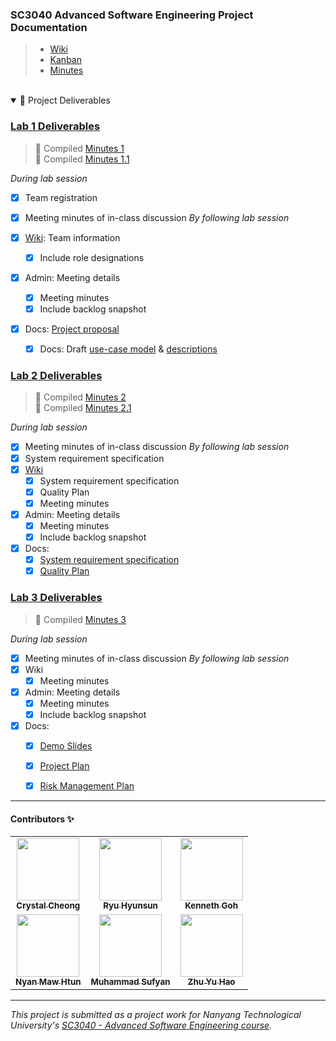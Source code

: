 ### SC3040 Advanced Software Engineering Project Documentation

> - [Wiki](https://github.com/mawsters/docs/wiki)
> - [Kanban](https://github.com/orgs/mawsters/projects/3)
> - [Minutes](https://github.com/mawsters/docs/wiki/Meeting-Minutes)

<br/>

<details open>
<summary>📂 Project Deliverables</summary>

### [Lab 1 Deliverables](./Deliverables/Lab%201/Deliverables.pdf)

> 📝 Compiled [Minutes 1](./Deliverables/Lab%201/Meeting-Minutes-1.pdf)<br/>
> 📝 Compiled [Minutes 1.1](./Deliverables/Lab%201/Meeting-Minutes-1.1.pdf)<br/>

_During lab session_

- [x] Team registration
- [x] Meeting minutes of in-class discussion
      _By following lab session_
- [x] [Wiki](https://github.com/mawsters/docs/wiki): Team information
  - [x] Include role designations
- [x] Admin: Meeting details
  - [x] Meeting minutes
  - [x] Include backlog snapshot
- [x] Docs: [Project proposal](./Deliverables/Lab%201/Project-Proposal.pdf)

  - [x] Docs: Draft [use-case model](./Deliverables/Lab%201/Use-Case-Diagram-0.0.1.pdf) & [descriptions](./Deliverables/Lab%201/Use-Case-Descriptions-0.0.1.pdf)

### [Lab 2 Deliverables](./Deliverables/Lab%202/Deliverables.pdf)

> 📝 Compiled [Minutes 2](./Deliverables/Lab%201/Meeting-Minutes-1.pdf)<br/>
> 📝 Compiled [Minutes 2.1](./Deliverables/Lab%202/MM%202.1.pdf)<br/>

_During lab session_

- [x] Meeting minutes of in-class discussion
      _By following lab session_
- [x] System requirement specification
- [x] [Wiki](https://github.com/mawsters/docs/wiki)
  - [x] System requirement specification
  - [x] Quality Plan
  - [x] Meeting minutes
- [x] Admin: Meeting details
  - [x] Meeting minutes
  - [x] Include backlog snapshot
- [x] Docs:
  - [x] [System requirement specification](./Deliverables/Lab%202/SRS.pdf)
  - [x] [Quality Plan](./Deliverables/Lab%202/CZ3002_Quality_Plan.docx.pdf)

### [Lab 3 Deliverables](./Deliverables/Lab%203/Deliverables.pdf)

> 📝 Compiled [Minutes 3](./Deliverables/Lab%203/Meeting-Minutes-3.pdf)<br/>

_During lab session_

- [x] Meeting minutes of in-class discussion
      _By following lab session_
- [x] Wiki
  - [x] Meeting minutes
- [x] Admin: Meeting details
  - [x] Meeting minutes
  - [x] Include backlog snapshot
- [x] Docs:
  - [x] [Demo Slides](./Deliverables/Lab%203/Demo_Slides.pdf)
  - [x] [Project Plan](./Deliverables/Lab%203/Project%20Plan.pdf)
  - [x] [Risk Management Plan](./Deliverables/Lab%203/Risk%20Management%20Plan.pdf)


---

#### Contributors ✨

<table>
  <tr>
    <td align="center"><a href="https://github.com/crystalcheong"  target="_blank"><img src="https://avatars.githubusercontent.com/u/65748007?v=4?s=100" width="100px;" alt=""/><br /><sub><b>Crystal Cheong</b></sub></a><br /></td>
    <td align="center"><a href="https://github.com/hyunsunryu2020" target="_blank"><img src="https://avatars.githubusercontent.com/u/101242965?v=4?s=100" width="100px;" alt=""/><br /><sub><b>Ryu Hyunsun</b></sub></a><br /></td>
    <td align="center"><a href="https://github.com/Kennethgjw" target="_blank"><img src="https://avatars.githubusercontent.com/u/102150867?v=4?s=100" width="100px;" alt=""/><br /><sub><b>Kenneth Goh</b></sub></a><br /></td>
  </tr>
  <tr>
    <td align="center"><a href="https://github.com/NyanMaw" target="_blank"><img src="https://avatars.githubusercontent.com/u/85445638?v=4?s=100" width="100px;" alt=""/><br /><sub><b>Nyan Maw Htun</b></sub></a><br /></td>
    <td align="center"><a href="https://github.com/sufyanjais" target="_blank"><img src="https://avatars.githubusercontent.com/u/37979114?v=4?s=100" width="100px;" alt=""/><br /><sub><b>Muhammad Sufyan</b></sub></a><br /></td>
  <td align="center"><a href="https://github.com/yuhaopro" target="_blank"><img src="https://avatars.githubusercontent.com/u/64051449?v=4?s=100" width="100px;" alt=""/><br /><sub><b>Zhu Yu Hao</b></sub></a><br /></td>
  </tr>
</table>

---

_This project is submitted as a project work for Nanyang Technological University's [SC3040 - Advanced Software Engineering course](https://www.nanyangmods.com/modules/cz3002-advanced-software-engineering-3-0-au/)._
